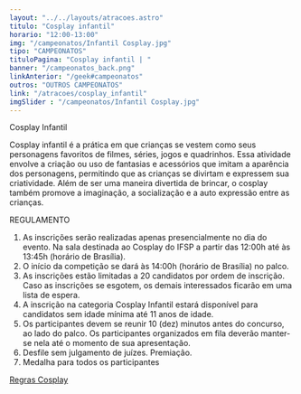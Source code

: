 ```yaml
---
layout: "../../layouts/atracoes.astro"
titulo: "Cosplay infantil"
horario: "12:00-13:00"
img: "/campeonatos/Infantil Cosplay.jpg"
tipo: "CAMPEONATOS"
tituloPagina: "Cosplay infantil | "
banner: "/campeonatos_back.png"
linkAnterior: "/geek#campeonatos"
outros: "OUTROS CAMPEONATOS"
link: "/atracoes/cosplay_infantil"
imgSlider : "/campeonatos/Infantil Cosplay.jpg"
---
```


Cosplay Infantil

Cosplay infantil é a prática em que crianças se vestem como seus
personagens favoritos de filmes, séries, jogos e quadrinhos. Essa atividade envolve
a criação ou uso de fantasias e acessórios que imitam a aparência dos
personagens, permitindo que as crianças se divirtam e expressem sua criatividade.
Além de ser uma maneira divertida de brincar, o cosplay também promove a
imaginação, a socialização e a auto expressão entre as crianças.

REGULAMENTO

1. As inscrições serão realizadas apenas presencialmente no dia do evento.
Na sala destinada ao Cosplay do IFSP a partir das 12:00h até às 13:45h
(horário de Brasília).
2. O início da competição se dará às 14:00h (horário de Brasília) no palco.
3. As inscrições estão limitadas a 20 candidatos por ordem de inscrição. Caso
as inscrições se esgotem, os demais interessados ficarão em uma lista de
espera.
4. A inscrição na categoria Cosplay Infantil estará disponível para candidatos
sem idade mínima até 11 anos de idade.
5. Os participantes devem se reunir 10 (dez) minutos antes do concurso, ao
lado do palco. Os participantes organizados em fila deverão manter-se nela
até o momento de sua apresentação.
6. Desfile sem julgamento de juízes.
Premiação.
7. Medalha para todos os participantes

[Regras Cosplay](https://drive.google.com/file/d/1Ap3YEKT9XeQjWsIRTQKhQPIovQewTV4q/view?usp=sharing)